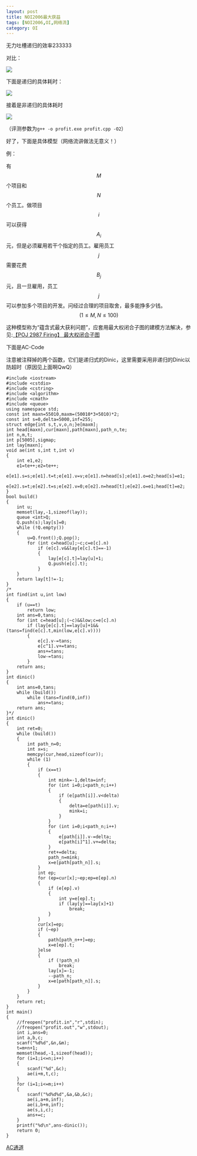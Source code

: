 ```yaml
---
layout: post
title: NOI2006最大获益
tags: [NOI2006,OI,网络流]
category: OI
---
```


无力吐槽递归的效率233333

对比：

![](/images/oi/noi2006/noi2006_profit_dinic.png)

下面是递归的具体耗时：

![](/images/oi/noi2006/noi2006_profit_dinic_1.png)

接着是非递归的具体耗时

![](/images/oi/noi2006/noi2006_profit_dinic_2.png)

（评测参数为`g++ -o profit.exe profit.cpp -O2`）

好了，下面是具体模型（网络流讲做法无意义！）

例：

有$$M$$个项目和$$N$$个员工。做项目$$i$$可以获得$$A_i$$元，但是必须雇用若干个指定的员工。雇用员工$$j$$需要花费$$B_j$$元，且一旦雇用，员工$$j$$可以参加多个项目的开发。问经过合理的项目取舍，最多能挣多少钱。$$(1 \le M, N \le 100)$$

这种模型称为“蕴含式最大获利问题”，应套用最大权闭合子图的建模方法解决，参见:[【POJ 2987 Firing】 最大权闭合子图](http://www.cnblogs.com/kane0526/archive/2013/04/05/3001557.html)

下面是AC-Code

注意被注释掉的两个函数，它们是递归式的Dinic，这里需要采用非递归的Dinic以防超时（原因见上面啊QwQ）

```
#include <iostream>
#include <cstdio>
#include <cstring>
#include <algorithm>
#include <cmath>
#include <queue>
using namespace std;
const int maxn=55010,maxm=(50010*3+5010)*2;
const int s=0,delta=5000,inf=255;
struct edge{int s,t,v,o,n;}e[maxm];
int head[maxn],cur[maxn],path[maxn],path_n,te;
int n,m,t;
int p[5005],sigmap;
int lay[maxn];
void ae(int s,int t,int v)
{
    int e1,e2;
    e1=te++;e2=te++;
    e[e1].s=s;e[e1].t=t;e[e1].v=v;e[e1].n=head[s];e[e1].o=e2;head[s]=e1;
    e[e2].s=t;e[e2].t=s;e[e2].v=0;e[e2].n=head[t];e[e2].o=e1;head[t]=e2;
}
bool build()
{
    int u;
    memset(lay,-1,sizeof(lay));
    queue <int>Q;
    Q.push(s);lay[s]=0;
    while (!Q.empty())
    {
        u=Q.front();Q.pop();
        for (int c=head[u];~c;c=e[c].n)
            if (e[c].v&&lay[e[c].t]==-1)
            {
                lay[e[c].t]=lay[u]+1;
                Q.push(e[c].t);
            }
    }
    return lay[t]!=-1;
}
/*
int find(int u,int low)
{
    if (u==t)
        return low;
    int ans=0,tans;
    for (int c=head[u];(~c)&&low;c=e[c].n)
        if (lay[e[c].t]==lay[u]+1&&(tans=find(e[c].t,min(low,e[c].v))))
        {
            e[c].v-=tans;
            e[c^1].v+=tans;
            ans+=tans;
            low-=tans;
        }
    return ans;
}
int dinic()
{
    int ans=0,tans;
    while (build())
        while (tans=find(0,inf))
            ans+=tans;
    return ans;
}*/
int dinic()
{
    int ret=0;
    while (build())
    {
        int path_n=0;
        int x=s;
        memcpy(cur,head,sizeof(cur));
        while (1)
        {
            if (x==t)
            {
                int mink=-1,delta=inf;
                for (int i=0;i<path_n;i++)
                {
                    if (e[path[i]].v<delta)
                    {
                        delta=e[path[i]].v;
                        mink=i;
                    }
                }
                for (int i=0;i<path_n;i++)
                {
                    e[path[i]].v-=delta;
                    e[path[i]^1].v+=delta;
                }
                ret+=delta;
                path_n=mink;
                x=e[path[path_n]].s;
            }
            int ep;
            for (ep=cur[x];~ep;ep=e[ep].n)
            {
                if (e[ep].v)
                {
                    int y=e[ep].t;
                    if (lay[y]==lay[x]+1)
                        break;
                }
            }
            cur[x]=ep;
            if (~ep)
            {
                path[path_n++]=ep;
                x=e[ep].t;
            }else
            {
                if (!path_n)
                    break;
                lay[x]=-1;
                --path_n;
                x=e[path[path_n]].s;
            }
        }
    }
    return ret;
}
int main()
{
    //freopen("profit.in","r",stdin);
    //freopen("profit.out","w",stdout);
    int i,ans=0;
    int a,b,c;
    scanf("%d%d",&n,&m);
    t=m+n+1;
    memset(head,-1,sizeof(head));
    for (i=1;i<=n;i++)
    {
        scanf("%d",&c);
        ae(i+m,t,c);
    }
    for (i=1;i<=m;i++)
    {
        scanf("%d%d%d",&a,&b,&c);
        ae(i,a+m,inf);
        ae(i,b+m,inf);
        ae(s,i,c);
        ans+=c;
    }
    printf("%d\n",ans-dinic());
    return 0;
}
```

[AC通道](http://www.lydsy.com/JudgeOnline/problem.php?id=1497)
